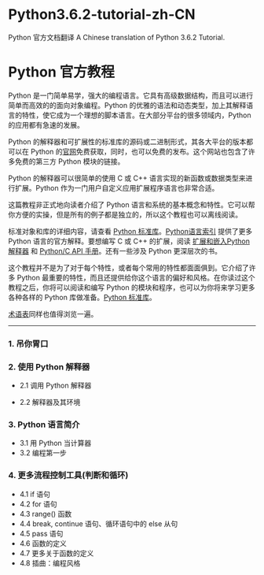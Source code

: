# Python3.6.2-tutorial-zh-CN
Python 官方文档翻译 A Chinese translation of Python 3.6.2 Tutorial.

# Python 官方教程
Python 是一门简单易学，强大的编程语言。它具有高级数据结构，而且可以进行简单而高效的的面向对象编程。Python 的优雅的语法和动态类型，加上其解释语言的特性，使它成为一个理想的脚本语言。在大部分平台的很多领域内，Python 的应用都有急速的发展。

Python 的解释器和可扩展性的标准库的源码或二进制形式，其各大平台的版本都可以在 Python 的[官网](https://www.python.org)免费获取，同时，也可以免费的发布。这个网站也包含了许多免费的第三方 Python 模块的链接。

Python 的解释器可以很简单的使用 C 或 C++ 语言实现的新函数或数据类型来进行扩展。Python 作为一门用户自定义应用扩展程序语言也非常合适。

这篇教程非正式地向读者介绍了 Python 语言和系统的基本概念和特性。它可以帮你方便的实操，但是所有的例子都是独立的，所以这个教程也可以离线阅读。

标准对象和库的详细内容，请查看 [Python 标准库](https://docs.python.org/3/library/index.html#library-index)。[Python语言索引](https://docs.python.org/3/reference/index.html#reference-index) 提供了更多 Python 语言的官方解释。要想编写 C 或 C++ 的扩展，阅读 [扩展和嵌入Python解释器](https://docs.python.org/3/extending/index.html#extending-index) 和 [Python/C API 手册](https://docs.python.org/3/c-api/index.html#c-api-index)。还有一些涉及 Python 更深层次的书。

这个教程并不是为了对于每个特性，或者每个常用的特性都面面俱到。它介绍了许多 Python 最重要的特性，而且还提供给你这个语言的偏好和风格。在你读过这个教程之后，你将可以阅读和编写 Python 的模块和程序，也可以为你将来学习更多各种各样的 Python 库做准备。[Python 标准库](https://docs.python.org/3/library/index.html#library-index)。

[术语表](https://docs.python.org/3/glossary.html#glossary)同样也值得浏览一遍。

---

### 1. 吊你胃口

### 2. 使用 Python 解释器

- 2.1 调用 Python 解释器

- 2.2 解释器及其环境

### 3. Python 语言简介
- 3.1 用 Python 当计算器
- 3.2 编程第一步

### 4. 更多流程控制工具(判断和循环)
- 4.1 if 语句
- 4.2 for 语句
- 4.3 range() 函数
- 4.4 break, continue 语句、循环语句中的 else 从句
- 4.5 pass 语句
- 4.6 函数的定义
- 4.7 更多关于函数的定义
- 4.8 插曲：编程风格
